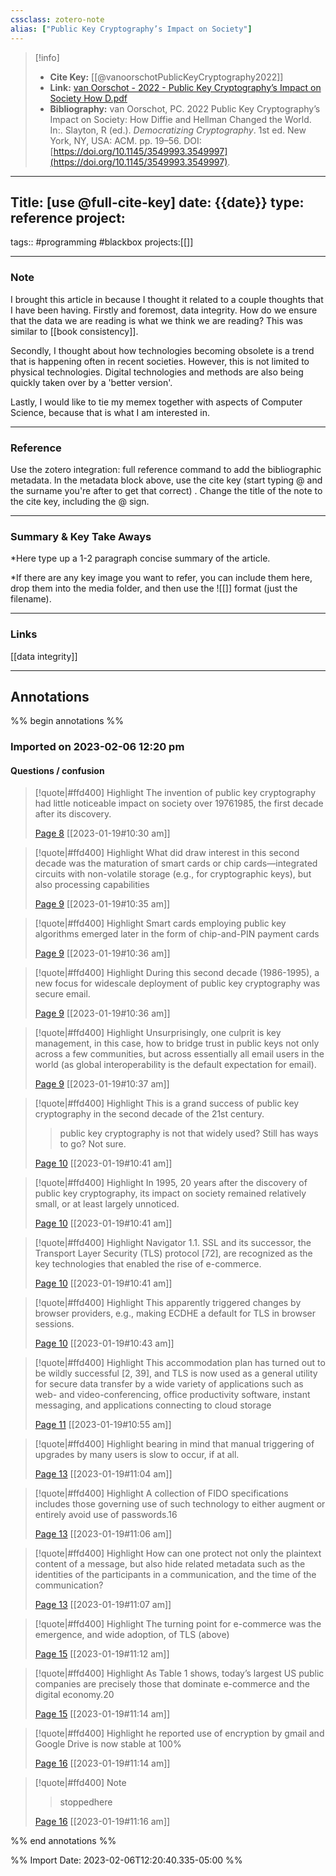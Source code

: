 ```yaml
---
cssclass: zotero-note
alias: ["Public Key Cryptography’s Impact on Society"]
---
```


> [!info]
> - **Cite Key:** [[@vanoorschotPublicKeyCryptography2022]]
> - **Link:** [van Oorschot - 2022 - Public Key Cryptography’s Impact on Society How D.pdf](file:///Users/joemcnamara/Zotero/storage/CARPMQW3/van%20Oorschot%20-%202022%20-%20Public%20Key%20Cryptography’s%20Impact%20on%20Society%20How%20D.pdf)
> - **Bibliography:** van Oorschot, PC. 2022 Public Key Cryptography’s Impact on Society: How Diffie and Hellman Changed the World. In:. Slayton, R (ed.). _Democratizing Cryptography_. 1st ed. New York, NY, USA: ACM. pp. 19–56. DOI: [https://doi.org/10.1145/3549993.3549997](https://doi.org/10.1145/3549993.3549997).
---
Title: [use @full-cite-key]
date: {{date}}
type: reference
project:
---

tags:: #programming #blackbox 
projects:[[]]

---

### Note

I brought this article in because I thought it related to a couple thoughts that I have been having. Firstly and foremost, data integrity. How do we ensure that the data we are reading is what we think we are reading? This was similar to [[book consistency]]. 

Secondly, I thought about how technologies becoming obsolete is a trend that is happening often in recent societies. However, this is not limited to physical technologies. Digital technologies and methods are also being quickly taken over by a 'better version'.

Lastly, I would like to tie my memex together with aspects of Computer Science, because that is what I am interested in.

---

### Reference 

Use the zotero integration: full reference command to add the bibliographic metadata. In the metadata block above, use the cite key (start typing @ and the surname you're after to get that correct) . Change the title of the note to the cite key, including the @ sign.


---

### Summary & Key Take Aways

*Here type up a 1-2 paragraph concise summary of the article. 

*If there are any key image you want to refer, you can include them here, drop them into the media folder, and then use the ![[]] format (just the filename).

--- 

### Links

[[data integrity]]


---

## Annotations
%% begin annotations %%
### Imported on 2023-02-06 12:20 pm

#### Questions / confusion

> [!quote|#ffd400] Highlight
> The invention of public key cryptography had little noticeable impact on society over 19761985, the first decade after its discovery.
>
> [Page 8](zotero://open-pdf/library/items/CARPMQW3?page=8) [[2023-01-19#10:30 am]]

> [!quote|#ffd400] Highlight
> What did draw interest in this second decade was the maturation of smart cards or chip cards—integrated circuits with non-volatile storage (e.g., for cryptographic keys), but also processing capabilities
>
> [Page 9](zotero://open-pdf/library/items/CARPMQW3?page=9) [[2023-01-19#10:35 am]]

> [!quote|#ffd400] Highlight
> Smart cards employing public key algorithms emerged later in the form of chip-and-PIN payment cards
>
> [Page 9](zotero://open-pdf/library/items/CARPMQW3?page=9) [[2023-01-19#10:36 am]]

> [!quote|#ffd400] Highlight
> During this second decade (1986-1995), a new focus for widescale deployment of public key cryptography was secure email.
>
> [Page 9](zotero://open-pdf/library/items/CARPMQW3?page=9) [[2023-01-19#10:36 am]]

> [!quote|#ffd400] Highlight
> Unsurprisingly, one culprit is key management, in this case, how to bridge trust in public keys not only across a few communities, but across essentially all email users in the world (as global interoperability is the default expectation for email).
>
> [Page 9](zotero://open-pdf/library/items/CARPMQW3?page=9) [[2023-01-19#10:37 am]]

> [!quote|#ffd400] Highlight
> This is a grand success of public key cryptography in the second decade of the 21st century.
>
>> public key cryptography is not that widely used? Still has ways to go? Not sure.
>
> [Page 10](zotero://open-pdf/library/items/CARPMQW3?page=10) [[2023-01-19#10:41 am]]

> [!quote|#ffd400] Highlight
> In 1995, 20 years after the discovery of public key cryptography, its impact on society remained relatively small, or at least largely unnoticed.
>
> [Page 10](zotero://open-pdf/library/items/CARPMQW3?page=10) [[2023-01-19#10:41 am]]

> [!quote|#ffd400] Highlight
> Navigator 1.1. SSL and its successor, the Transport Layer Security (TLS) protocol [72], are recognized as the key technologies that enabled the rise of e-commerce.
>
> [Page 10](zotero://open-pdf/library/items/CARPMQW3?page=10) [[2023-01-19#10:41 am]]

> [!quote|#ffd400] Highlight
> This apparently triggered changes by browser providers, e.g., making ECDHE a default for TLS in browser sessions.
>
> [Page 10](zotero://open-pdf/library/items/CARPMQW3?page=10) [[2023-01-19#10:43 am]]

> [!quote|#ffd400] Highlight
> This accommodation plan has turned out to be wildly successful [2, 39], and TLS is now used as a general utility for secure data transfer by a wide variety of applications such as web- and video-conferencing, office productivity software, instant messaging, and applications connecting to cloud storage
>
> [Page 11](zotero://open-pdf/library/items/CARPMQW3?page=11) [[2023-01-19#10:55 am]]

> [!quote|#ffd400] Highlight
> bearing in mind that manual triggering of upgrades by many users is slow to occur, if at all.
>
> [Page 13](zotero://open-pdf/library/items/CARPMQW3?page=13) [[2023-01-19#11:04 am]]

> [!quote|#ffd400] Highlight
> A collection of FIDO specifications includes those governing use of such technology to either augment or entirely avoid use of passwords.16
>
> [Page 13](zotero://open-pdf/library/items/CARPMQW3?page=13) [[2023-01-19#11:06 am]]

> [!quote|#ffd400] Highlight
> How can one protect not only the plaintext content of a message, but also hide related metadata such as the identities of the participants in a communication, and the time of the communication?
>
> [Page 13](zotero://open-pdf/library/items/CARPMQW3?page=13) [[2023-01-19#11:07 am]]

> [!quote|#ffd400] Highlight
> The turning point for e-commerce was the emergence, and wide adoption, of TLS (above)
>
> [Page 15](zotero://open-pdf/library/items/CARPMQW3?page=15) [[2023-01-19#11:12 am]]

> [!quote|#ffd400] Highlight
> As Table 1 shows, today’s largest US public companies are precisely those that dominate e-commerce and the digital economy.20
>
> [Page 15](zotero://open-pdf/library/items/CARPMQW3?page=15) [[2023-01-19#11:14 am]]

> [!quote|#ffd400] Highlight
> he reported use of encryption by gmail and Google Drive is now stable at 100%
>
> [Page 16](zotero://open-pdf/library/items/CARPMQW3?page=16) [[2023-01-19#11:14 am]]

> [!quote|#ffd400] Note
>
>> stoppedhere
>
> [Page 16](zotero://open-pdf/library/items/CARPMQW3?page=16) [[2023-01-19#11:16 am]]


%% end annotations %%

%% Import Date: 2023-02-06T12:20:40.335-05:00 %%
